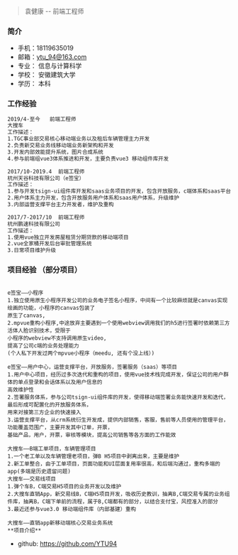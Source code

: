 <!--
 * @Author: your name
 * @Date: 2020-11-01 10:43:03
 * @LastEditTime: 2020-11-01 11:45:10
 * @LastEditors: Please set LastEditors
 * @Description: In User Settings Edit
 * @FilePath: /personal-resume/README.md
-->

 > 袁健康 -- 前端工程师
  
 ### 简介	

 * 手机：18119635019
 * 邮箱：ytu_94@163.com
 * 专业：	信息与计算科学           
 * 学校：	安徽建筑大学    
 * 学历： 本科

### 工作经验

``` html
2019/4-至今	前端工程师
大搜车
工作描述：
1.TGC事业部交易核心移动端业务以及租后车辆管理主力开发
2.负责新交易业务线移动端业务新架构和开发
3.开发内部效能提升系统，图片合成系统
4.参与前端组vue3体系推进和开发，主要负责vue3 移动组件库开发

2017/10-2019.4	前端工程师
杭州天谷科技有限公司（e签宝）
工作描述：
1.参与开发tsign-ui组件库开发和saas业务项目的开发，包含开放服务，c端体系和saas平台
2.用户体系主力开发，包含开放服务用户体系和saas用户体系，升级维护
3.内部运营支撑平台主力开发者，维护及重构

2017/7-2017/10	前端工程师
杭州鹏速科技有限公司
工作描述：
1.使用vue独立开发房屋租赁分期贷款的移动端项目
2.vue全家桶开发后台审批管理系统
3.日常项目维护升级

```

### 项目经验 （部分项目）

```

e签宝——小程序
1.独立使用原生小程序开发公司的业务电子签名小程序，中间有一个比较麻烦就是canvas实现绘画的功能，小程序的canvas包装了
原生了canvas,
2.mpvue重构小程序,中途放弃主要遇到一个使用webview调用我们的h5进行签署时依赖第三方活体人脸识别技术，受限于
小程序的webview不支持调用原生video, 
提高了公司c端的业务处理能力
(个人私下开发过两个mpvue小程序（meedu, 还有个没上线）)

e签宝——用户中心，运营支撑平台，开放服务，签署服务（saas）等项目
1.用户中心项目，经历过多次迭代和重构的项目，使用vue技术栈完成开发，保证公司的用户群体的单点登录和会话体系以及用户信息的
高效维护性
2.签署服务体系，参与公司tsign-ui组件库的开发，使得移动端签署业务能快速开发和迭代，最后形成可配置化的开放服务体系，
用来对接第三方企业的快速接入
3.运营支撑平台，从crm系统衍生开发成，提供内部销售，客服，售前等人员使用的管理平台，功能覆盖范围广，主要开发其中订单，开票，
基础产品，用户，开票，审核等模块，提高公司销售等各方面的工作能效

大搜车——B端工单项目，车辆管理项目
1.一个老工单以及车辆管理老项目，弹B H5项目中剥离出来，主要是维护
2.新工单整合，由于工单项目，页面功能和UI层面复用率很高，和后端沟通过，重构多端的app(多端是历史遗留问题)
大搜车——交易线项目
1.弹个车B，C端交易H5项目的业务开发以及维护
2.大搜车直销App，新交易线B，C端H5项目开发，吸收历史教训，抽离B,C端交易专属的业务组件库，抽离B，C端下单前的流程，属于B,C端都有的部分，以结合支付宝，风控准入的部分
3.最近还参与vue3.0 移动端组件库（内部基建）重构

大搜车——直销app新移动端核心交易业务系统
**项目介绍**

```

* github: https://github.com/YTU94

